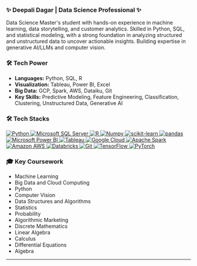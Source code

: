 ### ✨ Deepali Dagar | Data Science Professional ✨

Data Science Master's student with hands-on experience in machine learning, data storytelling, and customer analytics. Skilled in Python, SQL, and statistical modeling, with a strong foundation in analyzing structured and unstructured data to uncover actionable insights. Building expertise in generative AI/LLMs and computer vision.

### 🛠️ Tech Power

* **Languages:** Python, SQL, R
* **Visualization:** Tableau, Power BI, Excel
* **Big Data:** GCP, Spark, AWS, Dataiku, Git
* **Key Skills:** Predictive Modeling, Feature Engineering, Classification, Clustering, Unstructured Data, Generative AI


### 🛠️ Tech Stacks

<p align="left">
  <a href="https://www.python.org" target="_blank" rel="noreferrer">
    <img src="https://img.shields.io/badge/Python-3776AB.svg?style=for-the-badge&logo=python&logoColor=white" alt="Python" />
  </a>
  <a href="https://www.microsoft.com/en-us/sql-server" target="_blank" rel="noreferrer">
    <img src="https://img.shields.io/badge/Microsoft%20SQL%20Server-CC2927?style=for-the-badge&logo=microsoftsqlserver&logoColor=white" alt="Microsoft SQL Server"/>
  </a>
  <a href="https://www.r-project.org/" target="_blank" rel="noreferrer">
    <img src="https://img.shields.io/badge/R-276DC3?style=for-the-badge&logo=r&logoColor=white" alt="R" />
  </a >
  <a href="https://numpy.org/" target="_blank" rel="noreferrer">
    <img src="https://img.shields.io/badge/Numpy-77B727?style=for-the-badge&logo=numpy&logoColor=white" alt="Numpy" />
  </a >
  <a href="https://scikit-learn.org/" target="_blank" rel="noreferrer">
    <img src="https://img.shields.io/badge/scikit_learn-F7931E?style=for-the-badge&logo=scikit-learn&logoColor=white" alt="scikit-learn" />
  </a >
  <a href="https://pandas.pydata.org/" target="_blank" rel="noreferrer">
    <img src="https://img.shields.io/badge/pandas-150458?style=for-the-badge&logo=pandas&logoColor=white" alt="pandas" />
  </a >
  <a href="https://powerbi.microsoft.com/" target="_blank" rel="noreferrer">
    <img src="https://img.shields.io/badge/Microsoft_Power_BI-F2C80F?style=for-the-badge&logo=microsoftpowerbi&logoColor=black" alt="Microsoft Power BI" />
  </a >
  <a href="https://www.tableau.com/" target="_blank" rel="noreferrer">
    <img src="https://img.shields.io/badge/Tableau-E2231A?style=for-the-badge&logo=tableau&logoColor=white" alt="Tableau" />
  </a >
  <a href="https://cloud.google.com/" target="_blank" rel="noreferrer">
    <img src="https://img.shields.io/badge/Google_Cloud-4285F4?style=for-the-badge&logo=googlecloud&logoColor=white" alt="Google Cloud" />
  </a >
  <a href="https://spark.apache.org/" target="_blank" rel="noreferrer">
    <img src="https://img.shields.io/badge/Apache_Spark-E25F00?style=for-the-badge&logo=apachespark&logoColor=white" alt="Apache Spark" />
  </a >
  <a href="https://aws.amazon.com/" target="_blank" rel="noreferrer">
    <img src="https://img.shields.io/badge/Amazon_AWS-232F3E?style=for-the-badge&logo=amazonaws&logoColor=white" alt="Amazon AWS" />
  </a >
  <a href="https://www.databricks.com/" target="_blank" rel="noreferrer">
    <img src="https://img.shields.io/badge/Databricks-FFAB21?style=for-the-badge&logo=databricks&logoColor=black" alt="Databricks" />
  </a >
  <a href="https://git-scm.com/" target="_blank" rel="noreferrer">
    <img src="https://img.shields.io/badge/Git-F05032?style=for-the-badge&logo=git&logoColor=white" alt="Git" />
  </a >
  <a href="https://www.tensorflow.org/" target="_blank" rel="noreferrer">
    <img src="https://img.shields.io/badge/TensorFlow-FF6F00?style=for-the-badge&logo=tensorflow&logoColor=white" alt="TensorFlow" />
  </a >
  <a href="https://pytorch.org/" target="_blank" rel="noreferrer">
    <img src="https://img.shields.io/badge/PyTorch-EE4C2C?style=for-the-badge&logo=pytorch&logoColor=white" alt="PyTorch" />
  </a >
</p>

### 🎓 Key Coursework

* Machine Learning
* Big Data and Cloud Computing
* Python
* Computer Vision
* Data Structures and Algorithms
* Statistics
* Probability
* Algorithmic Marketing
* Discrete Mathematics
* Linear Algebra
* Calculus
* Differential Equations
* Algebra
---

